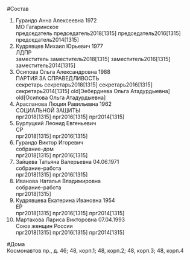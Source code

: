 #Состав  
1. Гурандо Анна Алексеевна 1972  
    МО Гагаринское  
    председатель председатель2018[1315] председатель2016[1315] председатель2014[1315]  
2. Кудрявцев Михаил Юрьевич 1977  
    ЛДПР  
    заместитель заместитель2018[1315] заместитель2016[1315] заместитель2014[1315]  
3. Осипова Ольга Александровна 1988  
    ПАРТИЯ ЗА СПРАВЕДЛИВОСТЬ  
    секретарь секретарь2018[1315] секретарь2016[1315] секретарь2014[1315] old[Эебердиева Ольга Атадурдыевна] old[Осипова Ольга Атадурдыевна]  
4. Арасланова Люция Равильевна 1962  
    СОЦИАЛЬНОЙ ЗАЩИТЫ  
    прг2018[1315] прг2016[1315] прг2014[1315]  
5. Бурлуцкий Леонид Евгеньевич  
    СР  
    прг2018[1315] прг2016[1315]  
6. Гурандо Виктор Игоревич  
    собрание-дом  
    прг2018[1315] прг2016[1315]  
7. Зайцева Татьяна Валерьевна 04.06.1971  
    собрание-работа  
    прг2018[1315] прг2016[1315]  
8. Иванова Наталья Владимировна  
    собрание-работа  
    прг2018[1315]  
9. Кудрявцева Екатерина Ивановна 1954  
    ЕР  
    прг2018[1315] прг2016[1315] прг2014[1315]  
10. Мартакова Лариса Викторовна 07.04.1993  
    Союз женщин России  
    прг2018[1315] прг2016[1315] прг2014[1315]  

#Дома  
Космонавтов пр., д. 46; 48, корп.1; 48, корп.2; 48, корп.З; 48, корп.4  
  
